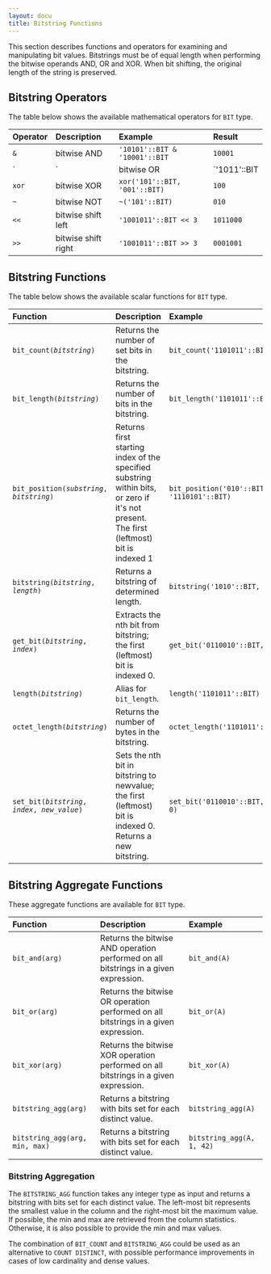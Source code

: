 ```yaml
---
layout: docu
title: Bitstring Functions
---
```

This section describes functions and operators for examining and manipulating bit values.
Bitstrings must be of equal length when performing the bitwise operands AND, OR and XOR. When bit shifting, the original length of the string is preserved.

## Bitstring Operators
The table below shows the available mathematical operators for `BIT` type.

| Operator | Description | Example | Result |
|:---|:---|:---|:---|
| `&` | bitwise AND | `'10101'::BIT & '10001'::BIT` | `10001` |
| `|` | bitwise OR | `'1011'::BIT | '0001'::BIT` | `1011` |
| `xor` | bitwise XOR | `xor('101'::BIT, '001'::BIT)` | `100` |
| `~` | bitwise NOT | `~('101'::BIT)` | `010` |
| `<<` | bitwise shift left | `'1001011'::BIT << 3` | `1011000` |
| `>>` | bitwise shift right | `'1001011'::BIT >> 3` | `0001001` |


## Bitstring Functions
The table below shows the available scalar functions for `BIT` type.

| Function | Description | Example | Result |
|:---|:---|:---|:---|
| `bit_count(`*`bitstring`*`)` | Returns the number of set bits in the bitstring. | `bit_count('1101011'::BIT)` | `5` |
| `bit_length(`*`bitstring`*`)` | Returns the number of bits in the bitstring. | `bit_length('1101011'::BIT)` | `7` |
| `bit_position(`*`substring`*`, `*`bitstring`*`)` | Returns first starting index of the specified substring within bits, or zero if it's not present. The first (leftmost) bit is indexed 1 | `bit_position('010'::BIT, '1110101'::BIT)` | `4` |
| `bitstring(`*`bitstring`*`, `*`length`*`)` | Returns a bitstring of determined length. | `bitstring('1010'::BIT, 7)` | `0001010` |
| `get_bit(`*`bitstring`*`, `*`index`*`)` | Extracts the nth bit from bitstring; the first (leftmost) bit is indexed 0. | `get_bit('0110010'::BIT, 2)` | `1` |
| `length(`*`bitstring`*`)` | Alias for `bit_length`. | `length('1101011'::BIT)` | `7` |
| `octet_length(`*`bitstring`*`)` | Returns the number of bytes in the bitstring. | `octet_length('1101011'::BIT)` | `1` |
| `set_bit(`*`bitstring`*`, `*`index`*`, `*`new_value`*`)` | Sets the nth bit in bitstring to newvalue; the first (leftmost) bit is indexed 0. Returns a new bitstring. | `set_bit('0110010'::BIT, 2, 0)` | `0100010` |

## Bitstring Aggregate Functions
These aggregate functions are available for `BIT` type.

| Function | Description | Example |
|:---|:---|:---|
| `bit_and(arg)` |Returns the bitwise AND operation performed on all bitstrings in a given expression. | `bit_and(A)` |
| `bit_or(arg)` |Returns the bitwise OR operation performed on all bitstrings in a given expression.  | `bit_or(A)` |
| `bit_xor(arg)` |Returns the bitwise XOR operation performed on all bitstrings in a given expression. | `bit_xor(A)` |
| `bitstring_agg(arg)` |Returns a bitstring with bits set for each distinct value. | `bitstring_agg(A)` |
| `bitstring_agg(arg, min, max)` |Returns a bitstring with bits set for each distinct value. | `bitstring_agg(A, 1, 42)` |

### Bitstring Aggregation
The `BITSTRING_AGG` function takes any integer type as input and returns a bitstring with bits set for each distinct value. 
The left-most bit represents the smallest value in the column and the right-most bit the maximum value. If possible, the min and max are retrieved from the column statistics. Otherwise, it is also possible to provide the min and max values.  
  
The combination of `BIT_COUNT` and `BITSTRING_AGG` could be used as an alternative to `COUNT DISTINCT`, with possible performance improvements in cases of low cardinality and dense values.
